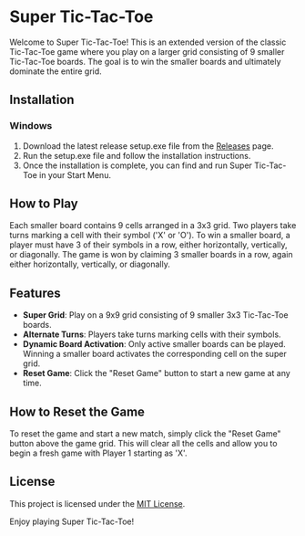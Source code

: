 # Super Tic-Tac-Toe

Welcome to Super Tic-Tac-Toe! This is an extended version of the classic Tic-Tac-Toe game where you play on a larger grid consisting of 9 smaller Tic-Tac-Toe boards. The goal is to win the smaller boards and ultimately dominate the entire grid.

## Installation

### Windows

1. Download the latest release setup.exe file from the [Releases](https://github.com/your-username/super-tic-tac-toe/releases) page.
2. Run the setup.exe file and follow the installation instructions.
3. Once the installation is complete, you can find and run Super Tic-Tac-Toe in your Start Menu.

## How to Play

Each smaller board contains 9 cells arranged in a 3x3 grid. Two players take turns marking a cell with their symbol ('X' or 'O'). To win a smaller board, a player must have 3 of their symbols in a row, either horizontally, vertically, or diagonally. The game is won by claiming 3 smaller boards in a row, again either horizontally, vertically, or diagonally.

## Features

- **Super Grid**: Play on a 9x9 grid consisting of 9 smaller 3x3 Tic-Tac-Toe boards.
- **Alternate Turns**: Players take turns marking cells with their symbols.
- **Dynamic Board Activation**: Only active smaller boards can be played. Winning a smaller board activates the corresponding cell on the super grid.
- **Reset Game**: Click the "Reset Game" button to start a new game at any time.

## How to Reset the Game

To reset the game and start a new match, simply click the "Reset Game" button above the game grid. This will clear all the cells and allow you to begin a fresh game with Player 1 starting as 'X'.

## License

This project is licensed under the [MIT License](LICENSE).

Enjoy playing Super Tic-Tac-Toe!
